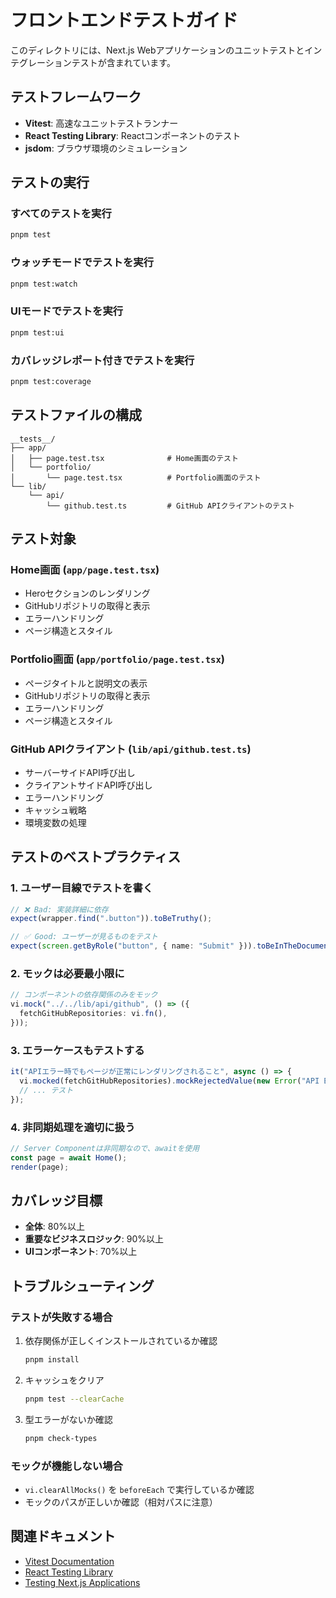# フロントエンドテストガイド

このディレクトリには、Next.js Webアプリケーションのユニットテストとインテグレーションテストが含まれています。

## テストフレームワーク

- **Vitest**: 高速なユニットテストランナー
- **React Testing Library**: Reactコンポーネントのテスト
- **jsdom**: ブラウザ環境のシミュレーション

## テストの実行

### すべてのテストを実行

```bash
pnpm test
```

### ウォッチモードでテストを実行

```bash
pnpm test:watch
```

### UIモードでテストを実行

```bash
pnpm test:ui
```

### カバレッジレポート付きでテストを実行

```bash
pnpm test:coverage
```

## テストファイルの構成

```text
__tests__/
├── app/
│   ├── page.test.tsx              # Home画面のテスト
│   └── portfolio/
│       └── page.test.tsx          # Portfolio画面のテスト
└── lib/
    └── api/
        └── github.test.ts         # GitHub APIクライアントのテスト
```

## テスト対象

### Home画面 (`app/page.test.tsx`)

- Heroセクションのレンダリング
- GitHubリポジトリの取得と表示
- エラーハンドリング
- ページ構造とスタイル

### Portfolio画面 (`app/portfolio/page.test.tsx`)

- ページタイトルと説明文の表示
- GitHubリポジトリの取得と表示
- エラーハンドリング
- ページ構造とスタイル

### GitHub APIクライアント (`lib/api/github.test.ts`)

- サーバーサイドAPI呼び出し
- クライアントサイドAPI呼び出し
- エラーハンドリング
- キャッシュ戦略
- 環境変数の処理

## テストのベストプラクティス

### 1. ユーザー目線でテストを書く

```typescript
// ❌ Bad: 実装詳細に依存
expect(wrapper.find(".button")).toBeTruthy();

// ✅ Good: ユーザーが見るものをテスト
expect(screen.getByRole("button", { name: "Submit" })).toBeInTheDocument();
```

### 2. モックは必要最小限に

```typescript
// コンポーネントの依存関係のみをモック
vi.mock("../../lib/api/github", () => ({
  fetchGitHubRepositories: vi.fn(),
}));
```

### 3. エラーケースもテストする

```typescript
it("APIエラー時でもページが正常にレンダリングされること", async () => {
  vi.mocked(fetchGitHubRepositories).mockRejectedValue(new Error("API Error"));
  // ... テスト
});
```

### 4. 非同期処理を適切に扱う

```typescript
// Server Componentは非同期なので、awaitを使用
const page = await Home();
render(page);
```

## カバレッジ目標

- **全体**: 80%以上
- **重要なビジネスロジック**: 90%以上
- **UIコンポーネント**: 70%以上

## トラブルシューティング

### テストが失敗する場合

1. 依存関係が正しくインストールされているか確認

   ```bash
   pnpm install
   ```

2. キャッシュをクリア

   ```bash
   pnpm test --clearCache
   ```

3. 型エラーがないか確認
   ```bash
   pnpm check-types
   ```

### モックが機能しない場合

- `vi.clearAllMocks()` を `beforeEach` で実行しているか確認
- モックのパスが正しいか確認（相対パスに注意）

## 関連ドキュメント

- [Vitest Documentation](https://vitest.dev/)
- [React Testing Library](https://testing-library.com/react)
- [Testing Next.js Applications](https://nextjs.org/docs/app/building-your-application/testing/vitest)
